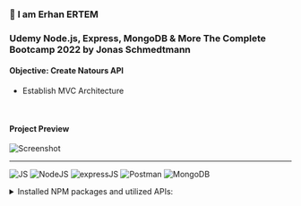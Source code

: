 ### 👋 **I am Erhan ERTEM**

### Udemy Node.js, Express, MongoDB & More The Complete Bootcamp 2022 by Jonas Schmedtmann

#### **Objective:** Create Natours API

- Establish MVC Architecture

&emsp;

<!-- #### Link to Project &rarr; [Natours-App](https://natours-app-erhan-ertem.heroku.app) -->

#### Project Preview

![Screenshot](screenshot.gif)

---

![JS](https://img.shields.io/badge/JavaScript-323330?style=flat&logo=javascript&logoColor=F7DF1E) ![NodeJS](https://img.shields.io/badge/Node.js-339933?style=flat&logo=nodedotjs&logoColor=white) ![expressJS](https://img.shields.io/badge/Express.js-000000?style=flat&logo=express&logoColor=white) ![Postman](https://img.shields.io/badge/Postman-FF6C37?style=flat&logo=Postman&logoColor=white) ![MongoDB](https://img.shields.io/badge/MongoDB-4EA94B?style=flat&logo=mongodb&logoColor=white)

<details>
<summary>Installed NPM packages and utilized APIs:</summary>

| Package command       | Package link                               | Description                                                                                           |
| --------------------- | ------------------------------------------ | ----------------------------------------------------------------------------------------------------- |
| npm i -g nodemon      | https://www.npmjs.com/package/nodemon      | Nodemon is a helper tool for developing Node.js based applications.                                   |
| npm i -g win-node-env | https://www.npmjs.com/package/win-node-env | Run npm scripts on Windows (package.JSON) that set (common) environment variables.                    |
| npm i -g ndb          | https://www.npmjs.com/package/ndb          | An improved debugging experience for Node.js thru ChromeDevTools                                      |
| npm i dotenv          | https://www.npmjs.com/package/dotenv       | Dotenv is a zero-dependency module that loads environment variables from a .env file into process.env |
| npm i express         | https://www.npmjs.com/package/express      | Fast, unopinionated, minimalist web framework for Node.js                                             |
| npm i morgan          | https://www.npmjs.com/package/morgan       | HTTP request logger middleware for node terminal.js                                                   |
| npm i mongoose        | https://www.npmjs.com/package/mongoose     | Mongoose is a MongoDB object modeling tool designed to work in an asynchronous environment.           |
| npm i slugify         | https://www.npmjs.com/package/slugify      | Slugifies the strings                                                                                 |
| npm i validator       | https://www.npmjs.com/package/validator    | A library of string validators and sanitizers                                                         |

</details>

&emsp;
